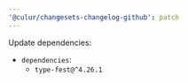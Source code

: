 ```yaml
---
'@culur/changesets-changelog-github': patch
---
```


Update dependencies:

- `dependencies`:
  - `type-fest@^4.26.1`
